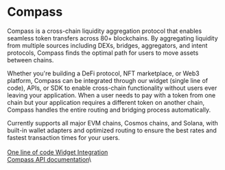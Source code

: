 # Compass

Compass is a cross-chain liquidity aggregation protocol that enables seamless token transfers across 80+ blockchains. By aggregating liquidity from multiple sources including DEXs, bridges, aggregators, and intent protocols, Compass finds the optimal path for users to move assets between chains.

Whether you're building a DeFi protocol, NFT marketplace, or Web3 platform, Compass can be integrated through our widget (single line of code), APIs, or SDK to enable cross-chain functionality without users ever leaving your application. When a user needs to pay with a token from one chain but your application requires a different token on another chain, Compass handles the entire routing and bridging process automatically.

Currently supports all major EVM chains, Cosmos chains, and Solana, with built-in wallet adapters and optimized routing to ensure the best rates and fastest transaction times for your users.\
\
[One line of code Widget Integration](https://docs.blockend.com/widget-docs) \
[Compass API documentation](https://docs.blockend.com/api-docs)\
